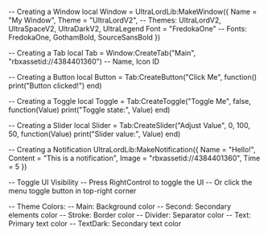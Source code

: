 -- Creating a Window
local Window = UltraLordLib:MakeWindow({
    Name = "My Window",
    Theme = "UltraLordV2", -- Themes: UltraLordV2, UltraSpaceV2, UltraDarkV2, UltraLegend
    Font = "FredokaOne" -- Fonts: FredokaOne, GothamBold, SourceSansBold
})

-- Creating a Tab
local Tab = Window:CreateTab("Main", "rbxassetid://4384401360") -- Name, Icon ID

-- Creating a Button
local Button = Tab:CreateButton("Click Me", function()
    print("Button clicked!")
end)

-- Creating a Toggle
local Toggle = Tab:CreateToggle("Toggle Me", false, function(Value)
    print("Toggle state:", Value)
end)

-- Creating a Slider
local Slider = Tab:CreateSlider("Adjust Value", 0, 100, 50, function(Value)
    print("Slider value:", Value)
end)

-- Creating a Notification
UltraLordLib:MakeNotification({
    Name = "Hello!",
    Content = "This is a notification",
    Image = "rbxassetid://4384401360",
    Time = 5
})

-- Toggle UI Visibility
-- Press RightControl to toggle the UI
-- Or click the menu toggle button in top-right corner

-- Theme Colors:
-- Main: Background color
-- Second: Secondary elements color
-- Stroke: Border color
-- Divider: Separator color
-- Text: Primary text color
-- TextDark: Secondary text color
